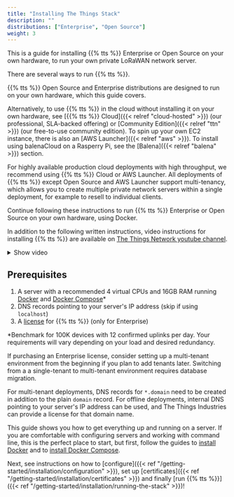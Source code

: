 ```yaml
---
title: "Installing The Things Stack"
description: ""
distributions: ["Enterprise", "Open Source"]
weight: 3
---
```


This is a guide for installing {{% tts %}} Enterprise or Open Source on your own hardware, to run your own private LoRaWAN network server.

<!--more-->

There are several ways to run {{% tts %}}.

{{% tts %}} Open Source and Enterprise distributions are designed to run on your own hardware, which this guide covers.

Alternatively, to use {{% tts %}} in the cloud without installing it on your own hardware, see [{{% tts %}} Cloud]({{< relref "cloud-hosted" >}}) (our professional, SLA-backed offering) or [Community Edition]({{< relref "ttn" >}}) (our free-to-use community edition). To spin up your own EC2 instance, there is also an [AWS Launcher]({{< relref "aws" >}}). To install using balenaCloud on a Rasperry Pi, see the [Balena]({{< relref "balena" >}}) section.

For highly available production cloud deployments with high throughput, we recommend using {{% tts %}} Cloud or AWS Launcher. All deployments of {{% tts %}} except Open Source and AWS Launcher support multi-tenancy, which allows you to create multiple private network servers within a single deployment, for example to resell to individual clients.

Continue following these instructions to run {{% tts %}} Enterprise or Open Source on your own hardware, using Docker.

In addition to the following written instructions, video instructions for installing {{% tts %}} are available on [The Things Network youtube channel](https://www.youtube.com/watch?v=XgPSU4UkDuE).

<details><summary>Show video</summary>
{{< youtube "XgPSU4UkDuE" >}}
</details>

## Prerequisites

1. A server with a recommended 4 virtual CPUs and 16GB RAM running [Docker](https://docs.docker.com/engine/) and [Docker Compose](https://docs.docker.com/compose/)*
2. DNS records pointing to your server's IP address (skip if using `localhost`)
3. A [license](https://thethingsindustries.com/technology/pricing) for {{% tts %}} (only for Enterprise)

*Benchmark for 100K devices with 12 confirmed uplinks per day. Your requirements will vary depending on your load and desired redundancy.

If purchasing an Enterprise license, consider setting up a multi-tenant environment from the beginning if you plan to add tenants later. Switching from a a single-tenant to multi-tenant environment requires database migration.

For multi-tenant deployments, DNS records for `*.domain` need to be created in addition to the plain `domain` record. For offline deployments, internal DNS pointing to your server's IP address can be used, and The Things Industries can provide a license for that domain name.

This guide shows you how to get everything up and running on a server. If you are comfortable with configuring servers and working with command line, this is the perfect place to start, but first, follow the guides to [install Docker](https://docs.docker.com/install/#supported-platforms) and to [install Docker Compose](https://docs.docker.com/compose/install/#install-compose).

Next, see instructions on how to [configure]({{< ref "/getting-started/installation/configuration" >}}), set up [certificates]({{< ref "/getting-started/installation/certificates" >}}) and finally [run {{% tts %}}]({{< ref "/getting-started/installation/running-the-stack" >}})!
